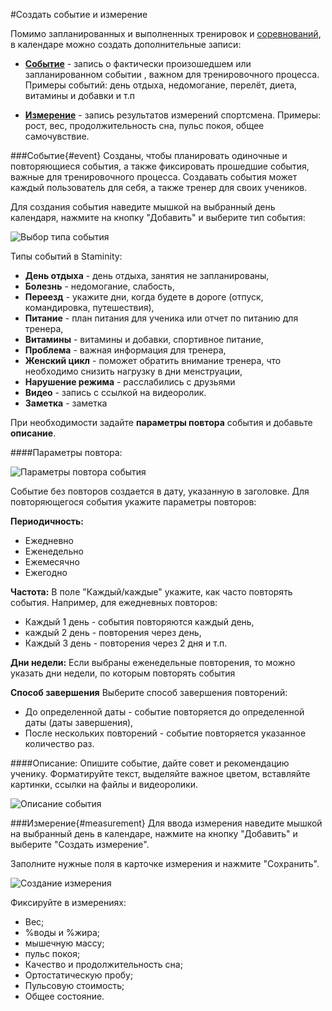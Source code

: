 #Создать событие и измерение

Помимо запланированных и выполненных тренировок и [соревнований](/basics/competition.md), в календаре можно создать дополнительные записи:

* **[Событие](#event)** - запись о фактически произошедшем или запланированном событии , важном для тренировочного процесса. Примеры событий: день отдыха, недомогание, перелёт, диета, витамины и добавки и т.п

* **[Измерение](#measurement)** - запись результатов измерений спортсмена. Примеры: рост, вес, продолжительность сна, пульс покоя, общее самочувствие.

###Событие{#event}
Созданы, чтобы планировать одиночные и повторяющиеся события, а также фиксировать прошедшие события, важные для тренировочного процесса. Создавать события может каждый пользователь для себя, а также тренер для своих учеников. 

Для создания события наведите мышкой на выбранный день календаря, нажмите на кнопку "Добавить" и выберите тип события:

![Выбор типа события](https://content.staminity.com/assets/images/_new/calendar/calendar-wizard-event.png)

Типы событий в Staminity: 

* **День отдыха** - день отдыха, занятия не запланированы, 
* **Болезнь** - недомогание, слабость,
* **Переезд** - укажите дни, когда будете в дороге (отпуск, командировка, путешествия),
* **Питание** - план питания для ученика или отчет по питанию для тренера,
* **Витамины** - витамины и добавки, спортивное питание,
* **Проблема** - важная информация для тренера, 
* **Женский цикл** - поможет обратить внимание тренера, что необходимо снизить нагрузку в дни менструации,
* **Нарушение режима** - расслабились с друзьями
* **Видео** - запись с ссылкой на видеоролик. 
* **Заметка** - заметка

При необходимости задайте **параметры повтора** события и добавьте **описание**. 

####Параметры повтора:

![Параметры повтора события](http://content.staminity.com/assets/images/calendarItem/record.png)

Событие без повторов создается в дату, указанную в заголовке.
Для повторяющегося события укажите параметры повторов:

**Периодичность:**
* Ежедневно
* Еженедельно
* Ежемесячно
* Ежегодно
 
**Частота:**
В поле "Каждый/каждые" укажите, как часто повторять события. 
Например, для ежедневных повторов:
 * Каждый 1 день - события повторяются каждый день,
 * каждый 2 день - повторения через день,
 * Каждый 3 день - повторения через 2 дня и т.п.
 
**Дни недели:**
Если выбраны еженедельные повторения, то можно указать дни недели, по которым повторять события

**Способ завершения**
Выберите способ завершения повторений:
* До определенной даты - событие повторяется до определенной даты (даты завершения),
* После нескольких повторений - событие повторяется указанное количество раз.

####Описание:
Опишите событие, дайте совет и рекомендацию ученику.
Форматируйте текст, выделяйте важное цветом, вставляйте картинки, ссылки на файлы и видеоролики.

![Описание события](http://content.staminity.com/assets/images/calendarItem/record-advanced-formatting.png)


###Измерение{#measurement}
Для ввода измерения наведите мышкой на выбранный день в календаре, нажмите на кнопку "Добавить" и выберите "Создать измерение". 

Заполните нужные поля в карточке измерения и нажмите "Сохранить".

![Создание измерения](http://content.staminity.com/assets/images/calendarItem/measurement2.png)

Фиксируйте в измерениях:
* Вес;
* %воды и %жира;
* мышечную массу;
* пульс покоя;
* Качество и продолжительность сна;
* Ортостатическую пробу; 
* Пульсовую стоимость;
* Общее состояние.
